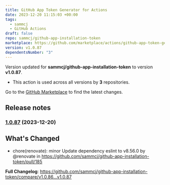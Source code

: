 ```yaml
---
title: GitHub App Token Generator for Actions
date: 2023-12-20 11:15:03 +00:00
tags:
  - sammcj
  - GitHub Actions
draft: false
repo: sammcj/github-app-installation-token
marketplace: https://github.com/marketplace/actions/github-app-token-generator-for-actions
version: v1.0.87
dependentsNumber: "3"
---
```



Version updated for **sammcj/github-app-installation-token** to version **v1.0.87**.
- This action is used across all versions by **3** repositories.

Go to the [GitHub Marketplace](https://github.com/marketplace/actions/github-app-token-generator-for-actions) to find the latest changes.

## Release notes

### [1.0.87](https://github.com/sammcj/github-app-installation-token/compare/v1.0.86...v1.0.87) (2023-12-20)

## What's Changed
* chore(renovate): minor Update dependency eslint to v8.56.0 by @renovate in https://github.com/sammcj/github-app-installation-token/pull/185


**Full Changelog**: https://github.com/sammcj/github-app-installation-token/compare/v1.0.86...v1.0.87
